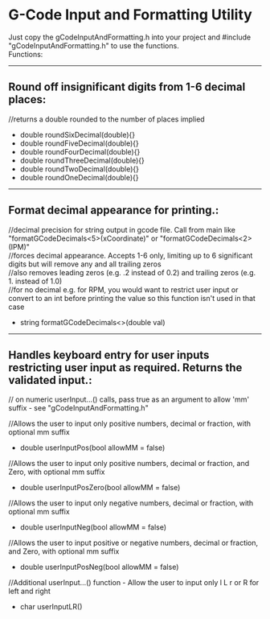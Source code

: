 # G-Code Input and Formatting Utility  
Just copy the gCodeInputAndFormatting.h into your project and #include "gCodeInputAndFormatting.h" to use the functions.  
Functions:  

------------------------------------------------------------------  
## Round off insignificant digits from 1-6 decimal places:  
//returns a double rounded to the number of places implied  
  
* double roundSixDecimal(double){}  
* double roundFiveDecimal(double){}  
* double roundFourDecimal(double){}  
* double roundThreeDecimal(double){}  
* double roundTwoDecimal(double){}  
* double roundOneDecimal(double){}  
  
------------------------------------------------------------------  
## Format decimal appearance for printing.:  
//decimal precision for string output in gcode file. Call from main like "formatGCodeDecimals<5>(xCoordinate)" or "formatGCodeDecimals<2>(IPM)"  
//forces decimal appearance. Accepts 1-6 only, limiting up to 6 significant digits but will remove any and all trailing zeros  
//also removes leading zeros (e.g. .2 instead of 0.2) and trailing zeros (e.g. 1. instead of 1.0)  
//for no decimal e.g. for RPM, you would want to restrict user input or convert to an int before printing the value so this function isn't used in that case  
  
* string formatGCodeDecimals<>(double val)  
  
------------------------------------------------------------------  
## Handles keyboard entry for user inputs restricting user input as required. Returns the validated input.:  
// on numeric userInput...() calls, pass true as an argument to allow 'mm' suffix - see "gCodeInputAndFormatting.h"  
  
//Allows the user to input only positive numbers, decimal or fraction, with optional mm suffix  
* double userInputPos(bool allowMM = false)  
  
//Allows the user to input only positive numbers, decimal or fraction, and Zero, with optional mm suffix  
* double userInputPosZero(bool allowMM = false)  
  
//Allows the user to input only negative numbers, decimal or fraction, with optional mm suffix  
* double userInputNeg(bool allowMM = false)  
  
//Allows the user to input positive or negative numbers, decimal or fraction, and Zero, with optional mm suffix  
* double userInputPosNeg(bool allowMM = false)  
  
//Additional userInput...() function - Allow the user to input only l L r or R for left and right  
* char userInputLR()  
